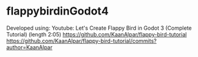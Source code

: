 # flappybirdinGodot4
Developed using:
Youtube: Let's Create Flappy Bird in Godot 3 (Complete Tutorial) (length 2:05) 
https://github.com/KaanAlpar/flappy-bird-tutorial 
https://github.com/KaanAlpar/flappy-bird-tutorial/commits?author=KaanAlpar
